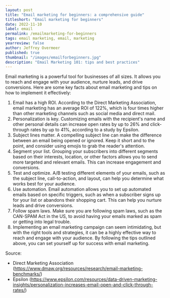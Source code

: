 ```yaml
---
layout: post
title: "Email marketing for beginners: a comprehensive guide"
titleshort: "Email marketing for beginners"
date: 2022-11-10
label: email
permalink: /emailmarketing-for-beginners
tags: email marketing, email, marketing
yearreview: false
author: Jeffrey Overmeer
published: true
thumbnail: "/images/emailforbeginners.jpg"
description: "Email Marketing 101: tips and best practices"
---
```


Email marketing is a powerful tool for businesses of all sizes. It allows you to reach and engage with your audience, nurture leads, and drive conversions. Here are some key facts about email marketing and tips on how to implement it effectively:

1. Email has a high ROI. According to the Direct Marketing Association, email marketing has an average ROI of 122%, which is four times higher than other marketing channels such as social media and direct mail.
1. Personalization is key. Customizing emails with the recipient's name and other personal details can increase open rates by up to 26% and click-through rates by up to 41%, according to a study by Epsilon.
1. Subject lines matter. A compelling subject line can make the difference between an email being opened or ignored. Keep it short and to the point, and consider using emojis to grab the reader's attention.
1. Segment your list. Grouping your subscribers into different segments based on their interests, location, or other factors allows you to send more targeted and relevant emails. This can increase engagement and conversions.
1. Test and optimize. A/B testing different elements of your emails, such as the subject line, call-to-action, and layout, can help you determine what works best for your audience.
1. Use automation. Email automation allows you to set up automated emails based on specific triggers, such as when a subscriber signs up for your list or abandons their shopping cart. This can help you nurture leads and drive conversions.
1. Follow spam laws. Make sure you are following spam laws, such as the CAN-SPAM Act in the US, to avoid having your emails marked as spam or getting into legal trouble.
1. Implementing an email marketing campaign can seem intimidating, but with the right tools and strategies, it can be a highly effective way to reach and engage with your audience. By following the tips outlined above, you can set yourself up for success with email marketing.

Source:
- Direct Marketing Association (https://www.dmaw.org/resources/research/email-marketing-benchmarks/)
- Epsilon (https://www.epsilon.com/resources/data-driven-marketing-insights/personalization-increases-email-open-and-click-through-rates/)